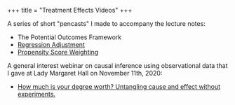 +++
title = "Treatment Effects Videos"
+++

A series of short "pencasts" I made to accompany the lecture notes:

* The Potential Outcomes Framework
* [Regression Adjustment](https://expl.ai/BJWTFKG)
* [Propensity Score Weighting](https://expl.ai/BASRRGX)

A general interest webinar on causal inference using observational data that I gave at Lady Margaret Hall on November 11th, 2020:
* [How much is your degree worth? Untangling cause and effect without experiments.](https://youtu.be/NeAkMcgdWxA)


